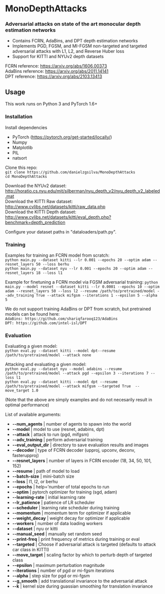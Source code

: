 # MonoDepthAttacks

### Adversarial attacks on state of the art monocular depth estimation networks
-  Contains FCRN, AdaBins, and DPT depth estimation networks
-  Implements PGD, FGSM, and MI-FGSM non-targeted and targeted adversarial attacks with L1, L2, and Reverse Huber loss
-  Support for KITTI and NYUv2 depth datasets

FCRN reference: https://arxiv.org/abs/1606.00373  
AdaBins reference: https://arxiv.org/abs/2011.14141  
DPT reference: https://arxiv.org/abs/2103.13413  

## Usage
This work runs on Python 3 and PyTorch 1.6+

### Installation
Install dependencies
- PyTorch (https://pytorch.org/get-started/locally/)
- Numpy
- Matplotlib 
- PIL
- natsort

Clone this repo:  
```git clone https://github.com/danielzgsilva/MonoDepthAttacks```  
```cd MonoDepthAttacks```

Download the NYUv2 dataset: http://horatio.cs.nyu.edu/mit/silberman/nyu_depth_v2/nyu_depth_v2_labeled.mat  
Download the KITTI Raw dataset: http://www.cvlibs.net/datasets/kitti/raw_data.php  
Download the KITTI Depth dataset: http://www.cvlibs.net/datasets/kitti/eval_depth.php?benchmark=depth_prediction  

Configure your dataset paths in "dataloaders/path.py".

### Training
Examples for training an FCRN model from scratch:  
`python main.py --dataset kitti --lr 0.001 --epochs 20 --optim adam --resnet_layers 50 --loss berhu`  
`python main.py --dataset nyu --lr 0.001 --epochs 20 --optim adam --resnet_layers 18 --loss l1`  

Example for finetuning a FCRN model via FGSM adversarial training:
`python main.py --model resnet --dataset kitti --lr 0.0001 --epochs 10 --optim adam --resnet_layers 50 --loss l2 --resume /path/to/pretrained/model --adv_training True --attack mifgsm --iterations 1 --epsilon 5 --alpha 5`  

We do not support training AdaBins or DPT from scratch, but pretrained models can be found here:  
`AdaBins: https://github.com/shariqfarooq123/AdaBins`  
`DPT: https://github.com/intel-isl/DPT`  
 
### Evaluation 
Evaluating a given model:  
`python eval.py --dataset kitti --model dpt--resume /path/to/pretrained/model --attack none`  

Attacking and evaluating a given model:  
`python eval.py --dataset nyu --model adabins --resume /path/to/pretrained/model --attack pgd --epsilon 3 --iterations 7 --loss l1`  
`python eval.py --dataset kitti --model dpt --resume /path/to/pretrained/model --attack mifgsm --targeted True  --move_target 1.0`  

(Note that the above are simply examples and do not necesarily result in optimal performance)  

List of available arguments:
- **--num_agents** | number of agents to spawn into the world
- **--model** | model to use (resnet, adabins, dpt)
- **--attack** | attack to run (pgd, mifgsm)
- **--adv_training** | perform adversarial training
- **--eval_output_dir** | directory to save evaluation results and images
- **--decoder** | type of FCRN decoder (upproj, upconv, deconv, fasterupproj)
- **--resnet_layers** | number of layers in FCRN encoder (18, 34, 50, 101, 152)
- **--resume** | path of model to load
- **--batch-size** | mini-batch size
- **--loss** | l1, l2, or berhu
- **--epochs** | help='number of total epochs to run 
- **--optim** | pytorch optimizer for training (sgd, adam)
- **--learning-rate** | initial learning rate
- **--lr_patience** | patience of LR scheduler
- **--scheduler** | learning rate scheduler during training 
- **--momentum** | momentum term for optimizer if applicable
- **--weight_decay** | weight decay for optimizer if applicable
- **--workers** | number of data loading workers
- **--dataset** | nyu or kitti
- **--manual_seed** | manually set random seed
- **--print-freq** | print frequency of metrics during training or eval
- **--targeted** | Choose if adversarial attack is targeted (defaults to attack car class in KITTI)
- **--move_target** | scaling factor by which to perturb depth of targeted class
- **--epsilon** | maximum perturbation magnitude 
- **--iterations** | number of pgd or mi-fgsm iterations
- **--alpha** | step size for pgd or mi-fgsm
- **--g_smooth** | add translational invariance to the adversarial attack
- **--k** | kernel size during guassian smoothing for translation invariance 
